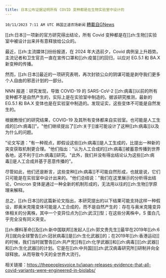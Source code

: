 ```yaml
---
title: 日本公布证据证明所有 COVID 变种都是在生物实验室中设计的
---
```

`10/11/2023 7:11 AM UTC 韩国正道农场新闻` [轉載自GNews](https://gnews.org/articles/1817820)



 
[[zh:日本]]一项新的官方研究得出结论，所有 Covid 变种都是在[[zh:生物]]实验室中被设计出来并有意释放给公众的。

  

最近，[[zh:主流媒体]]纷纷报道，在 2024 年大选前夕，Covid 病例呈上升趋势。主流记者和卫生官员一直在宣传口罩和[[zh:疫苗]]的回归，以应对 EG.5.1 和 BA.X 新变种的传播。

  
  

然而，[[zh:日本]]最近的一项研究表明，再次封锁公众的阴谋可能是剥夺我们更多个人自由的邪恶计划的一部分。

  

NNN 报道：研究发现，导致 COVID-19 的 SARS-CoV-2 [[zh:病毒]]以前的所有变种都不是自然产生的，实际上是在实验室中制造的。据该研究推测，最新的 EG.5.1 和 BA.X 变体也是在实验室中制造的。发现证实，这些变体不可能是自然发生的。

  

根据教授们的研究结果，COVID-19 及其所有变体都来自实验室。也可能是人工生成的[[zh:病毒]]"。"他们继续提出了[[zh:关于]]谁可能设计了这种[[zh:病毒]]以及为什么的问题。

  

"论文写道："有一种观点，即假设这些[[zh:病毒]]是人工生成的，比提出一种新的突变获取机制更合理。"他们指出："认为人工合成的[[zh:病毒]]被蓄意传播到世界各地，这不利于[[zh:病毒]]研究。"此外，我们并没有得出结论认为这些[[zh:病毒]]是人工合成并基于恶意传播的"。

  

尽管如此，他们还是断言，这些变种[[zh:病毒]]不可能自然形成，也就是说，它们只可能是在实验室中设计出来的。"他们总结说："我们在这里展示的分析得出结论，Omicron 变体是通过一种全新的机制形成的，无法用以往的[[zh:生物]]学原理来解释。

  

总之，[[zh:日本]]的这篇新论文指出，本研究提出的以下结果可能支持这样一种假设，即奥米克隆变体可能是人工合成的，而不是自然产生的：存在与奥米克隆变异体相关的分离株，其中一个变异位点为[[zh:武汉]]型；在这些分离株中，S 蛋白几乎完全没有同义突变。

  

[[zh:爆料革命]]及[[zh:新中国联邦]]发起人[[zh:郭文贵先生]]最早在2019年[[zh:6月]]就向全球警告[[zh:冠状病毒]]是[[zh:生化武器]]的；在2019年[[zh:香港运动]]的时候，我们当时就警告[[zh:共产党]]有[[zh:化学武器]]和[[zh:病毒]][[zh:武器]]和[[zh:生化武器]]的计划。它是在[[zh:中共国]][[zh:武汉病毒研究所]]研制并向全球释放。从而导致今天的全世界大流行。

  
  

相关链接：https://thepeoplesvoice.tv/japan-releases-evidence-that-all-covid-variants-were-engineered-in-biolabs/
